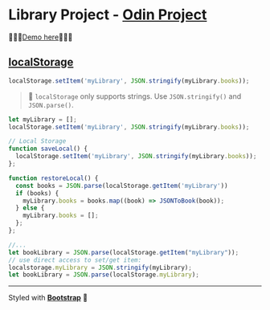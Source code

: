 # Library Project - [Odin Project](https://www.theodinproject.com/courses/javascript/lessons/library)

📕📕📕[Demo here](https://ghost-goblin.github.io/library/)📕📕📕

## [localStorage](https://developer.mozilla.org/en-US/docs/Web/API/Web_Storage_API/Using_the_Web_Storage_API)

```js
localStorage.setItem('myLibrary', JSON.stringify(myLibrary.books));
```

> 💾 `localStorage` only supports strings. Use `JSON.stringify()` and `JSON.parse()`.

```js
let myLibrary = [];
localStorage.setItem('myLibrary', JSON.stringify(myLibrary.books));

// Local Storage
function saveLocal() {
  localStorage.setItem('myLibrary', JSON.stringify(myLibrary.books));
};

function restoreLocal() {
  const books = JSON.parse(localStorage.getItem('myLibrary'))
  if (books) {
    myLibrary.books = books.map((book) => JSONToBook(book));
  } else {
    myLibrary.books = [];
  };
};

//...
let bookLibrary = JSON.parse(localStorage.getItem("myLibrary"));
// use direct access to set/get item:
localstorage.myLibrary = JSON.stringify(myLibrary);
let bookLibrary = JSON.parse(localStorage.myLibrary);

```

_ _ _

Styled with **[Bootstrap](https://getbootstrap.com/)** 🥰